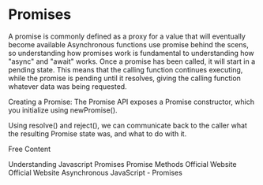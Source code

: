# Promises

A promise is commonly defined as a proxy for a value that will eventually become available
Asynchronous functions use promise behind the scens, so understanding how promises work is fundamental to understanding how "async" and "await" works.
Once a promise has been called, it will start in a pending state. This means that the calling function continues executing, while the promise is pending until it resolves, giving the calling function whatever data was being requested.

Creating a Promise:
The Promise API exposes a Promise constructor, which you initialize using newPromise().

Using resolve() and reject(), we can communicate back to the caller what the resulting Promise state was, and what to do with it.

<ResourceGroupTitle>Free Content</ResourceGroupTitle>

<BadgeLink colorScheme='yellow' badgeText='Read' href='https://nodejs.dev/en/learn/understanding-javascript-promises/'>Understanding Javascript Promises</BadgeLink>
<BadgeLink colorScheme='yellow' badgeText='Read' href='https://developer.mozilla.org/en-US/docs/Web/JavaScript/Reference/Global_Objects/Promise'>Promise Methods</BadgeLink>
<BadgeLink colorScheme='blue' badgeText='Read' href='https://www.promisejs.org/'>Official Website</BadgeLink>
<BadgeLink colorScheme='green' badgeText='Read' href='https://www.freecodecamp.org/news/javascript-promises-for-beginners/'>Official Website</BadgeLink>
<BadgeLink badgeText='Watch' href='https://www.youtube.com/watch?v=a_8nrslImo4/'>Asynchronous JavaScript - Promises</BadgeLink>

